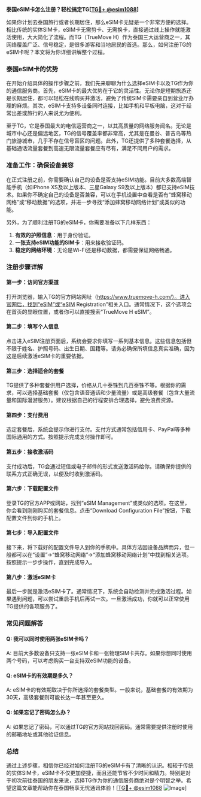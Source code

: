 **泰国eSIM卡怎么注册？轻松搞定TG[[TG💪+ @esim1088](https://t.me/s/esim1088)]**

如果你计划去泰国旅行或者长期居住，那么eSIM卡无疑是一个非常方便的选择。相比传统的实体SIM卡，eSIM卡无需剪卡、无需换卡，直接通过线上操作就能激活使用，大大简化了流程。而TG（TrueMove H）作为泰国三大运营商之一，其网络覆盖广泛、信号稳定，是很多游客和当地居民的首选。那么，如何注册TG的eSIM卡呢？本文将为你详细讲解整个过程。

### 泰国eSIM卡的优势

在开始介绍具体的操作步骤之前，我们先来聊聊为什么选择eSIM卡以及TG作为你的通信服务商。首先，eSIM卡的最大优势在于它的灵活性。无论你是短期旅游还是长期居住，都可以轻松在线购买并激活，避免了传统SIM卡需要亲自到营业厅办理的麻烦。其次，eSIM卡支持多设备同时连接，比如手机和平板电脑，这对于经常出差或旅行的人来说尤为便利。

至于TG，它是泰国最大的电信运营商之一，以其高质量的网络服务闻名。无论是城市中心还是偏远地区，TG的信号覆盖率都非常高，尤其是在曼谷、普吉岛等热门旅游城市，几乎不存在信号盲区的问题。此外，TG还提供了多种套餐选择，从基础通话流量套餐到高速无限流量套餐应有尽有，满足不同用户的需求。

### 准备工作：确保设备兼容

在正式注册之前，你需要确认自己的设备是否支持eSIM功能。目前大多数高端智能手机（如iPhone XS及以上版本、三星Galaxy S9及以上版本）都已支持eSIM技术。如果你不确定自己的设备是否兼容，可以在手机设置中查看是否有“蜂窝移动网络”或“移动数据”的选项，并进一步寻找“添加蜂窝移动网络计划”或类似的功能。

另外，为了顺利注册TG的eSIM卡，你需要准备以下几样东西：

1. **有效的护照信息**：用于身份验证。
2. **一张支持eSIM功能的SIM卡**：用来接收验证码。
3. **稳定的网络环境**：无论是Wi-Fi还是移动数据，都需要保证网络畅通。

### 注册步骤详解

#### 第一步：访问官方渠道

打开浏览器，输入TG的官方网站网址（https://www.truemove-h.com/）。进入官网后，找到“eSIM”或“eSIM Registration”相关入口。通常情况下，这个选项会在首页的显眼位置，或者你可以直接搜索“TrueMove H eSIM”。

#### 第二步：填写个人信息

点击进入eSIM注册页面后，系统会要求你填写一系列基本信息。这些信息包括但不限于姓名、护照号码、出生日期、国籍等。请务必确保所填信息真实准确，因为这是后续激活eSIM卡的重要依据。

#### 第三步：选择适合的套餐

TG提供了多种套餐供用户选择，价格从几十泰铢到几百泰铢不等。根据你的需求，可以选择基础套餐（仅包含语音通话和少量流量）或是高级套餐（包含大量流量和国际漫游服务）。建议根据自己的行程安排合理选择，避免浪费资源。

#### 第四步：支付费用

选定套餐后，系统会提示你进行支付。支付方式通常包括信用卡、PayPal等多种国际通用的方式。按照提示完成支付操作即可。

#### 第五步：接收激活码

支付成功后，TG会通过短信或电子邮件的形式发送激活码给你。请确保你提供的联系方式正确无误，以便及时收到激活码。

#### 第六步：下载配置文件

登录TG的官方APP或网站，找到“eSIM Management”或类似的选项。在这里，你会看到刚刚购买的套餐信息。点击“Download Configuration File”按钮，下载配置文件到你的手机上。

#### 第七步：导入配置文件

接下来，将下载好的配置文件导入到你的手机中。具体方法因设备品牌而异，但一般都可以在“设置”→“蜂窝移动网络”→“添加蜂窝移动网络计划”中找到相关选项。按照提示一步步操作，直到完成导入。

#### 第八步：激活eSIM卡

最后一步就是激活eSIM卡了。通常情况下，系统会自动检测并完成激活过程。如果遇到问题，可以尝试重启手机后再试一次。一旦激活成功，你就可以正常使用TG提供的各项服务了。

### 常见问题解答

#### Q: 我可以同时使用两张eSIM卡吗？

A: 目前大多数设备只支持一张eSIM卡和一张物理SIM卡共存。如果你想同时使用两个号码，可以考虑购买一台支持双eSIM功能的设备。

#### Q: eSIM卡的有效期是多久？

A: eSIM卡的有效期取决于你所选择的套餐类型。一般来说，基础套餐的有效期为30天，高级套餐则可能长达一年甚至更久。

#### Q: 如果忘记了密码怎么办？

A: 如果忘记了密码，可以通过TG的官方网站找回密码。通常需要提供注册时使用的邮箱地址或其他验证信息。

### 总结

通过上述步骤，相信你已经对如何注册TG的eSIM卡有了清晰的认识。相较于传统的实体SIM卡，eSIM卡不仅更加便捷，而且还能节省不少时间和精力。特别是对于初次前往泰国的朋友来说，选择TG作为你的通信服务商绝对是个明智之举。希望这篇文章能帮助你在泰国畅享无忧通讯体验！[[TG💪+ @esim1088](https://t.me/s/esim1088) ![Image](https://i.postimg.cc/4NQfJmqS/Snipaste-2025-05-13-00-14-12.png)]